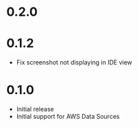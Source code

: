 # 0.2.0

# 0.1.2

* Fix screenshot not displaying in IDE view

# 0.1.0

* Initial release
* Initial support for AWS Data Sources